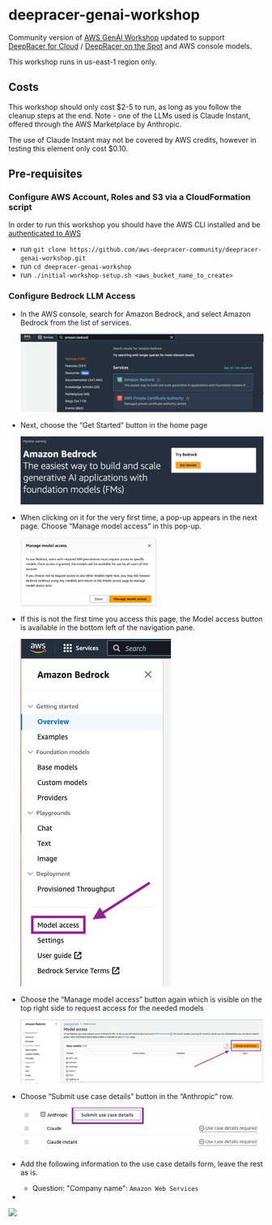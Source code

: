 # deepracer-genai-workshop
Community version of [AWS GenAI Workshop](https://catalog.us-east-1.prod.workshops.aws/workshops/d8a88732-5154-49ac-9725-033c0bc74029/en-US/10-aws-account-access) updated to support [DeepRacer for Cloud](https://github.com/aws-deepracer-community/deepracer-for-cloud) / [DeepRacer on the Spot](https://github.com/aws-deepracer-community/deepracer-on-the-spot) and AWS console models.

This workshop runs in us-east-1 region only.

## Costs

This workshop should only cost $2-5 to run, as long as you follow the cleanup steps at the end.  Note - one of the LLMs used is Claude Instant, offered through the AWS Marketplace by Anthropic.  

The use of Claude Instant may not be covered by AWS credits, however in testing this element only cost $0.10.

## Pre-requisites

### Configure AWS Account, Roles and S3 via a CloudFormation script

In order to run this workshop you should have the AWS CLI installed and be [authenticated to AWS](https://docs.aws.amazon.com/cli/latest/userguide/cli-chap-configure.html)

- run `git clone https://github.com/aws-deepracer-community/deepracer-genai-workshop.git`
- run `cd deepracer-genai-workshop`
- run `./initial-workshop-setup.sh <aws_bucket_name_to_create>`

### Configure Bedrock LLM Access

- In the AWS console, search for Amazon Bedrock, and select Amazon Bedrock from the list of services.

  ![bedrock-locate](readme-images/bedrock-locate.png)
- Next, choose the “Get Started” button in the home page

  ![bedrock-get-started](readme-images/bedrock-get-started.png)
- When clicking on it for the very first time, a pop-up appears in the next page. Choose “Manage model access” in this pop-up.

  ![bedrock-manage-model-access](readme-images/bedrock-manage-model-access.png)
- If this is not the first time you access this page, the Model access button is available in the bottom left of the navigation pane.

  ![bedrock-locate-model-access](readme-images/bedrock-locate-model-access.png)
- Choose the “Manage model access” button again which is visible on the top right side to request access for the needed models

  ![bedrock-model-access-request](readme-images/bedrock-model-access-request.png)
- Choose “Submit use case details” button in the “Anthropic” row.

  ![bedrock-anthropic-use-case](readme-images/bedrock-anthropic-use-case.png)
- Add the following information to the use case details form, leave the rest as is.
  - Question: "Company name":
  `Amazon Web Services`
-
![](readme-images/)